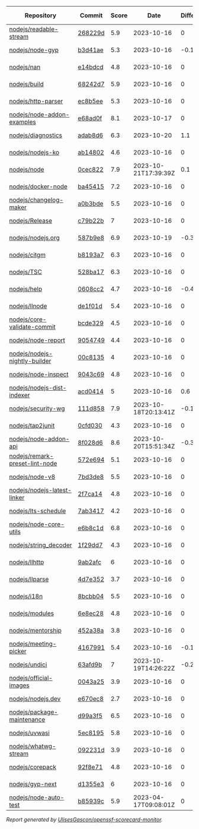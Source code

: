 <!-- OPENSSF-SCORECARD-MONITOR:START -->

| Repository | Commit | Score | Date | Difference | Report Link |
| -- | -- | -- | -- | -- | -- |
| [nodejs/readable-stream](https://github.com/nodejs/readable-stream) | [268229d](https://github.com/nodejs/readable-stream/commit/268229d67620d092ea4d64de5416f55997eadbaa) | 5.9 | 2023-10-16 | 0 | [Full Report](https://deps.dev/project/github/nodejs%2Freadable-stream) |
| [nodejs/node-gyp](https://github.com/nodejs/node-gyp) | [b3d41ae](https://github.com/nodejs/node-gyp/commit/b3d41aeb737ddd54cc292f363abc561dcc0a614e) | 5.3 | 2023-10-16 | -0.1 | [Full Report](https://deps.dev/project/github/nodejs%2Fnode-gyp) |
| [nodejs/nan](https://github.com/nodejs/nan) | [e14bdcd](https://github.com/nodejs/nan/commit/e14bdcd1f72d62bca1d541b66da43130384ec213) | 4.8 | 2023-10-16 | 0 | [Full Report](https://deps.dev/project/github/nodejs%2Fnan) |
| [nodejs/build](https://github.com/nodejs/build) | [68242d7](https://github.com/nodejs/build/commit/68242d7a7a66f242c74d311e6250188d161ed228) | 5.9 | 2023-10-16 | 0 | [Full Report](https://deps.dev/project/github/nodejs%2Fbuild) |
| [nodejs/http-parser](https://github.com/nodejs/http-parser) | [ec8b5ee](https://github.com/nodejs/http-parser/commit/ec8b5ee63f0e51191ea43bb0c6eac7bfbff3141d) | 5.3 | 2023-10-16 | 0 | [Full Report](https://deps.dev/project/github/nodejs%2Fhttp-parser) |
| [nodejs/node-addon-examples](https://github.com/nodejs/node-addon-examples) | [e68ad0f](https://github.com/nodejs/node-addon-examples/commit/e68ad0f2f281aea44f96148412cdb91ebebe1b8c) | 8.1 | 2023-10-17 | 0 | [Full Report](https://deps.dev/project/github/nodejs%2Fnode-addon-examples) |
| [nodejs/diagnostics](https://github.com/nodejs/diagnostics) | [adab8d6](https://github.com/nodejs/diagnostics/commit/adab8d62aca9e47928570c29e7e5908a0f825039) | 6.3 | 2023-10-20 | 1.1 | [Full Report](https://deps.dev/project/github/nodejs%2Fdiagnostics) |
| [nodejs/nodejs-ko](https://github.com/nodejs/nodejs-ko) | [ab14802](https://github.com/nodejs/nodejs-ko/commit/ab14802dc2e7288bdc4353a24176dce2f4ba9dff) | 4.6 | 2023-10-16 | 0 | [Full Report](https://deps.dev/project/github/nodejs%2Fnodejs-ko) |
| [nodejs/node](https://github.com/nodejs/node) | [0cec822](https://github.com/nodejs/node/commit/0cec82277c6fe3e9fbb3cf07324b9091d7f049db) | 7.9 | 2023-10-21T17:39:39Z | 0.1 | [Full Report](https://deps.dev/project/github/nodejs%2Fnode) |
| [nodejs/docker-node](https://github.com/nodejs/docker-node) | [ba45415](https://github.com/nodejs/docker-node/commit/ba45415915d09bedd0e7f62c0c72c5c3c651484a) | 7.2 | 2023-10-16 | 0 | [Full Report](https://deps.dev/project/github/nodejs%2Fdocker-node) |
| [nodejs/changelog-maker](https://github.com/nodejs/changelog-maker) | [a0b3bde](https://github.com/nodejs/changelog-maker/commit/a0b3bdec25a8e73bf7dddfba5d6e7cea963e949e) | 5.5 | 2023-10-16 | 0 | [Full Report](https://deps.dev/project/github/nodejs%2Fchangelog-maker) |
| [nodejs/Release](https://github.com/nodejs/Release) | [c79b22b](https://github.com/nodejs/Release/commit/c79b22bc0a1b0a1765b61bc2c44e0d5d0ca74175) | 7 | 2023-10-16 | 0 | [Full Report](https://deps.dev/project/github/nodejs%2Frelease) |
| [nodejs/nodejs.org](https://github.com/nodejs/nodejs.org) | [587b9e8](https://github.com/nodejs/nodejs.org/commit/587b9e8b25a61e4a17509bcdbaaeacaddb07d534) | 6.9 | 2023-10-19 | -0.3 | [Full Report](https://deps.dev/project/github/nodejs%2Fnodejs.org) |
| [nodejs/citgm](https://github.com/nodejs/citgm) | [b8193a7](https://github.com/nodejs/citgm/commit/b8193a7840adc340c6c77d211919d86722dce326) | 6.3 | 2023-10-16 | 0 | [Full Report](https://deps.dev/project/github/nodejs%2Fcitgm) |
| [nodejs/TSC](https://github.com/nodejs/TSC) | [528ba17](https://github.com/nodejs/TSC/commit/528ba17b8093ac1d917309d6c6bf0d4881a7f592) | 6.3 | 2023-10-16 | 0 | [Full Report](https://deps.dev/project/github/nodejs%2Ftsc) |
| [nodejs/help](https://github.com/nodejs/help) | [0608cc2](https://github.com/nodejs/help/commit/0608cc214bff6701f81d0554791dda3f78fee3f0) | 4.7 | 2023-10-16 | -0.4 | [Full Report](https://deps.dev/project/github/nodejs%2Fhelp) |
| [nodejs/llnode](https://github.com/nodejs/llnode) | [de1f01d](https://github.com/nodejs/llnode/commit/de1f01d70a5c58111dd873d340f898023e4e8fe6) | 5.4 | 2023-10-16 | 0 | [Full Report](https://deps.dev/project/github/nodejs%2Fllnode) |
| [nodejs/core-validate-commit](https://github.com/nodejs/core-validate-commit) | [bcde329](https://github.com/nodejs/core-validate-commit/commit/bcde3291025b7ca65b93c7c927bc6d1d5def223f) | 4.5 | 2023-10-16 | 0 | [Full Report](https://deps.dev/project/github/nodejs%2Fcore-validate-commit) |
| [nodejs/node-report](https://github.com/nodejs/node-report) | [9054749](https://github.com/nodejs/node-report/commit/90547492f5da29948b00a19b13490b2ebe2c0cd6) | 4.4 | 2023-10-16 | 0 | [Full Report](https://deps.dev/project/github/nodejs%2Fnode-report) |
| [nodejs/nodejs-nightly-builder](https://github.com/nodejs/nodejs-nightly-builder) | [00c8135](https://github.com/nodejs/nodejs-nightly-builder/commit/00c8135102b0e272ed1d8950845a5412cc9bc237) | 4 | 2023-10-16 | 0 | [Full Report](https://deps.dev/project/github/nodejs%2Fnodejs-nightly-builder) |
| [nodejs/node-inspect](https://github.com/nodejs/node-inspect) | [9043c69](https://github.com/nodejs/node-inspect/commit/9043c6986822cf499829c079f9a7debf0a95403f) | 4.8 | 2023-10-16 | 0 | [Full Report](https://deps.dev/project/github/nodejs%2Fnode-inspect) |
| [nodejs/nodejs-dist-indexer](https://github.com/nodejs/nodejs-dist-indexer) | [acd0414](https://github.com/nodejs/nodejs-dist-indexer/commit/acd041445426b1019d40a0ef8897f9f4659b1c6d) | 5 | 2023-10-16 | 0.6 | [Full Report](https://deps.dev/project/github/nodejs%2Fnodejs-dist-indexer) |
| [nodejs/security-wg](https://github.com/nodejs/security-wg) | [111d858](https://github.com/nodejs/security-wg/commit/111d8586b81759ee177223943aada3e8d2128aa7) | 7.9 | 2023-10-18T20:13:41Z | -0.1 | [Full Report](https://deps.dev/project/github/nodejs%2Fsecurity-wg) |
| [nodejs/tap2junit](https://github.com/nodejs/tap2junit) | [0cfd030](https://github.com/nodejs/tap2junit/commit/0cfd0301af2f5fa10d41bda0e101e915bd24a5cf) | 4.3 | 2023-10-16 | 0 | [Full Report](https://deps.dev/project/github/nodejs%2Ftap2junit) |
| [nodejs/node-addon-api](https://github.com/nodejs/node-addon-api) | [8f028d6](https://github.com/nodejs/node-addon-api/commit/8f028d630a2bfa15f09fbc14cec81668bad3900e) | 8.6 | 2023-10-20T15:51:34Z | -0.3 | [Full Report](https://deps.dev/project/github/nodejs%2Fnode-addon-api) |
| [nodejs/remark-preset-lint-node](https://github.com/nodejs/remark-preset-lint-node) | [572e694](https://github.com/nodejs/remark-preset-lint-node/commit/572e694fb115fda36a5156451b6ef8b06d30bf4a) | 5.1 | 2023-10-16 | 0 | [Full Report](https://deps.dev/project/github/nodejs%2Fremark-preset-lint-node) |
| [nodejs/node-v8](https://github.com/nodejs/node-v8) | [7bd3de8](https://github.com/nodejs/node-v8/commit/7bd3de874e9304f445ce349300575562698dfcd9) | 5.5 | 2023-10-16 | 0 | [Full Report](https://deps.dev/project/github/nodejs%2Fnode-v8) |
| [nodejs/nodejs-latest-linker](https://github.com/nodejs/nodejs-latest-linker) | [2f7ca14](https://github.com/nodejs/nodejs-latest-linker/commit/2f7ca1450da2a9e75751b3ed49d649743d9f5472) | 4.8 | 2023-10-16 | 0 | [Full Report](https://deps.dev/project/github/nodejs%2Fnodejs-latest-linker) |
| [nodejs/lts-schedule](https://github.com/nodejs/lts-schedule) | [7ab3417](https://github.com/nodejs/lts-schedule/commit/7ab3417749715bd6665eb840da54a5bea696ecc0) | 4.2 | 2023-10-16 | 0 | [Full Report](https://deps.dev/project/github/nodejs%2Flts-schedule) |
| [nodejs/node-core-utils](https://github.com/nodejs/node-core-utils) | [e6b8c1d](https://github.com/nodejs/node-core-utils/commit/e6b8c1daf204fe1c5756b62be9f2fcb3a2c30bf0) | 6.8 | 2023-10-16 | 0 | [Full Report](https://deps.dev/project/github/nodejs%2Fnode-core-utils) |
| [nodejs/string_decoder](https://github.com/nodejs/string_decoder) | [1f29dd7](https://github.com/nodejs/string_decoder/commit/1f29dd715a6c829da89e869af7dafc231c20ed9f) | 4.3 | 2023-10-16 | 0 | [Full Report](https://deps.dev/project/github/nodejs%2Fstring_decoder) |
| [nodejs/llhttp](https://github.com/nodejs/llhttp) | [9ab2afc](https://github.com/nodejs/llhttp/commit/9ab2afc85b2880d96a94d38afaee301c6a314049) | 6 | 2023-10-16 | 0 | [Full Report](https://deps.dev/project/github/nodejs%2Fllhttp) |
| [nodejs/llparse](https://github.com/nodejs/llparse) | [4d7e352](https://github.com/nodejs/llparse/commit/4d7e35267870b576f41112f6f720f4a1009b10b8) | 3.7 | 2023-10-16 | 0 | [Full Report](https://deps.dev/project/github/nodejs%2Fllparse) |
| [nodejs/i18n](https://github.com/nodejs/i18n) | [8bcbb04](https://github.com/nodejs/i18n/commit/8bcbb04a212b5ea65ba362407d1c65a3aaefc392) | 5.5 | 2023-10-16 | 0 | [Full Report](https://deps.dev/project/github/nodejs%2Fi18n) |
| [nodejs/modules](https://github.com/nodejs/modules) | [6e8ec28](https://github.com/nodejs/modules/commit/6e8ec28d20993ed8a7815c82255471ac628f2c3d) | 4.8 | 2023-10-16 | 0 | [Full Report](https://deps.dev/project/github/nodejs%2Fmodules) |
| [nodejs/mentorship](https://github.com/nodejs/mentorship) | [452a38a](https://github.com/nodejs/mentorship/commit/452a38aec26bb4d9256b2dcde79c51ffd44cd2b7) | 3.8 | 2023-10-16 | 0 | [Full Report](https://deps.dev/project/github/nodejs%2Fmentorship) |
| [nodejs/meeting-picker](https://github.com/nodejs/meeting-picker) | [4167991](https://github.com/nodejs/meeting-picker/commit/416799103b6e8ee9958f4f9707909c74b9b67ef8) | 5.4 | 2023-10-16 | -0.1 | [Full Report](https://deps.dev/project/github/nodejs%2Fmeeting-picker) |
| [nodejs/undici](https://github.com/nodejs/undici) | [63afd9b](https://github.com/nodejs/undici/commit/63afd9b5e28380dc86de29ade69adaad7efcd231) | 7 | 2023-10-19T14:26:22Z | -0.2 | [Full Report](https://deps.dev/project/github/nodejs%2Fundici) |
| [nodejs/official-images](https://github.com/nodejs/official-images) | [0043a25](https://github.com/nodejs/official-images/commit/0043a2597f764b1c0374abd06c57d496d6cc8ffd) | 3.9 | 2023-10-16 | 0 | [Full Report](https://deps.dev/project/github/nodejs%2Fofficial-images) |
| [nodejs/nodejs.dev](https://github.com/nodejs/nodejs.dev) | [e670ec8](https://github.com/nodejs/nodejs.dev/commit/e670ec88c82119ed3141d97e24a2e98630a304c9) | 2.7 | 2023-10-16 | 0 | [Full Report](https://deps.dev/project/github/nodejs%2Fnodejs.dev) |
| [nodejs/package-maintenance](https://github.com/nodejs/package-maintenance) | [d99a3f5](https://github.com/nodejs/package-maintenance/commit/d99a3f53df29dd7a98f27d04505d3e1ec28b3284) | 6.5 | 2023-10-16 | 0 | [Full Report](https://deps.dev/project/github/nodejs%2Fpackage-maintenance) |
| [nodejs/uvwasi](https://github.com/nodejs/uvwasi) | [5ec8195](https://github.com/nodejs/uvwasi/commit/5ec8195e73f7de48a388591894812dea8aebb4b9) | 5.8 | 2023-10-16 | 0 | [Full Report](https://deps.dev/project/github/nodejs%2Fuvwasi) |
| [nodejs/whatwg-stream](https://github.com/nodejs/whatwg-stream) | [092231d](https://github.com/nodejs/whatwg-stream/commit/092231da3ade919daef9b23ea4e0ed7c9a7dea80) | 3.9 | 2023-10-16 | 0 | [Full Report](https://deps.dev/project/github/nodejs%2Fwhatwg-stream) |
| [nodejs/corepack](https://github.com/nodejs/corepack) | [92f8e71](https://github.com/nodejs/corepack/commit/92f8e71f8c97c44f404ce9b7df8787a4292e6830) | 4.8 | 2023-10-16 | 0 | [Full Report](https://deps.dev/project/github/nodejs%2Fcorepack) |
| [nodejs/gyp-next](https://github.com/nodejs/gyp-next) | [d1355e3](https://github.com/nodejs/gyp-next/commit/d1355e3266c9c9a7e63fa56011b8d6d4174744af) | 6 | 2023-10-16 | 0 | [Full Report](https://deps.dev/project/github/nodejs%2Fgyp-next) |
| [nodejs/node-auto-test](https://github.com/nodejs/node-auto-test) | [b85939c](https://github.com/nodejs/node-auto-test/commit/b85939c0dc88670c1d3fbed36b5aba01e2c3f4c7) | 5.9 | 2023-04-17T09:08:01Z | 0 | [Full Report](https://deps.dev/project/github/nodejs%2Fnode-auto-test) |

_Report generated by [UlisesGascon/openssf-scorecard-monitor](https://github.com/UlisesGascon/openssf-scorecard-monitor)._
<!-- OPENSSF-SCORECARD-MONITOR:END -->